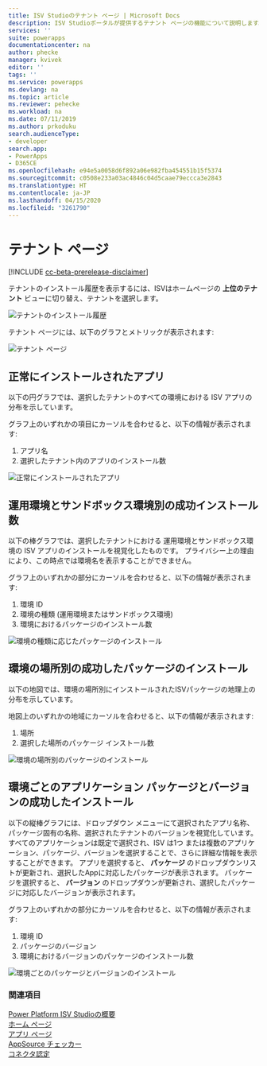 ```yaml
---
title: ISV Studioのテナント ページ | Microsoft Docs
description: ISV Studioポータルが提供するテナント ページの機能について説明します。
services: ''
suite: powerapps
documentationcenter: na
author: phecke
manager: kvivek
editor: ''
tags: ''
ms.service: powerapps
ms.devlang: na
ms.topic: article
ms.reviewer: pehecke
ms.workload: na
ms.date: 07/11/2019
ms.author: prkoduku
search.audienceType:
- developer
search.app:
- PowerApps
- D365CE
ms.openlocfilehash: e94e5a0058d6f892a06e982fba454551b15f5374
ms.sourcegitcommit: c0508e233a03ac4846c04d5caae79eccca3e2843
ms.translationtype: HT
ms.contentlocale: ja-JP
ms.lasthandoff: 04/15/2020
ms.locfileid: "3261790"
---
```

# <a name="the-tenant-page"></a>テナント ページ

[!INCLUDE [cc-beta-prerelease-disclaimer](../../includes/cc-beta-prerelease-disclaimer.md)]

テナントのインストール履歴を表示するには、ISVはホームページの **上位のテナント** ビューに切り替え、テナントを選択します。

![テナントのインストール履歴](media/isv-portal-homepage-tenantpivot.png)

テナント ページには、以下のグラフとメトリックが表示されます:

![テナント ページ](media/isv-portal-tenantpage.png)

## <a name="successfully-installed-apps"></a>正常にインストールされたアプリ

以下の円グラフでは、選択したテナントのすべての環境における ISV アプリの分布を示しています。

グラフ上のいずれかの項目にカーソルを合わせると、以下の情報が表示されます:

1. アプリ名
2. 選択したテナント内のアプリのインストール数

![正常にインストールされたアプリ](media/isv-portal-tenantpage-graph1.png)

## <a name="successful-production-vs-sandbox-package-installs-by-environment"></a>運用環境とサンドボックス環境別の成功インストール数

以下の棒グラフでは、選択したテナントにおける 運用環境とサンドボックス環境の ISV アプリのインストールを視覚化したものです。 プライバシー上の理由により、この時点では環境名を表示することができません。

グラフ上のいずれかの部分にカーソルを合わせると、以下の情報が表示されます:

1. 環境 ID
2. 環境の種類 (運用環境またはサンドボックス環境)
3. 環境におけるパッケージのインストール数

![環境の種類に応じたパッケージのインストール](media/isv-portal-tenantpage-graph2.png)

## <a name="successful-package-installs-by-environment-location"></a>環境の場所別の成功したパッケージのインストール

以下の地図では、環境の場所別にインストールされたISVパッケージの地理上の分布を示しています。

地図上のいずれかの地域にカーソルを合わせると、以下の情報が表示されます:

1. 場所
2. 選択した場所のパッケージ インストール数

![環境の場所別のパッケージのインストール](media/isv-portal-tenantpage-graph3.png)

## <a name="successful-app-package-and-version-installs-by-environment"></a>環境ごとのアプリケーション パッケージとバージョンの成功したインストール

以下の縦棒グラフには、ドロップダウン メニューにて選択されたアプリ名称、パッケージ固有の名称、選択されたテナントのバージョンを視覚化しています。 すべてのアプリケーションは既定で選択され、ISV は1つ または複数のアプリケーション、パッケージ、バージョンを選択することで、さらに詳細な情報を表示することができます。 アプリを選択すると、 **パッケージ** のドロップダウンリストが更新され、選択したAppに対応したパッケージが表示されます。 パッケージを選択すると、  **バージョン** のドロップダウンが更新され、選択したパッケージに対応したバージョンが表示されます。

グラフ上のいずれかの部分にカーソルを合わせると、以下の情報が表示されます:

1. 環境 ID
2. パッケージのバージョン
3. 環境におけるバージョンのパッケージのインストール数

![環境ごとのパッケージとバージョンのインストール](media/isv-portal-tenantpage-graph4.png)

### <a name="see-also"></a>関連項目

[Power Platform ISV Studioの概要](isv-app-management.md)  
[ホーム ページ](isv-app-management-homepage.md)<br/> 
[アプリ ページ](isv-app-management-apppage.md)<br/> 
[AppSource チェッカー](isv-app-management-appsource-checker.md)<br/> 
[コネクタ認定](isv-app-management-certification.md)
